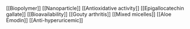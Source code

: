[[Biopolymer]]
[[Nanoparticle]]
[[Antioxidative activity]]
[[Epigallocatechin gallate]]
[[Bioavailability]]
[[Gouty arthritis]]
[[Mixed micelles]]
[[Aloe Emodin]]
[[Anti-hyperuricemic]]
